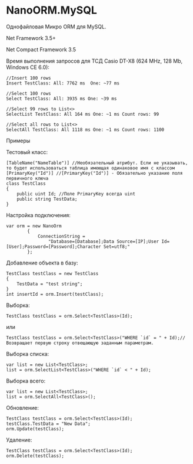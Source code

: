 # NanoORM.MySQL

Однофайловая Микро ORM для MySQL.

Net Framework 3.5+

Net Compact Framework 3.5

Время выполнения запросов для ТСД Casio DT-X8 (624 MHz, 128 Mb, Windows CE 6.0):

    //Insert 100 rows
    Insert TestClass: All: 7762 ms  One: ~77 ms

    //Select 100 rows
    Select TestClass: All: 3935 ms One: ~39 ms
	
	//Select 99 rows to List<>
    SelectList TestClass: All 164 ms One: ~1 ms Count rows: 99
	
	//Select all rows to List<>
    SelectAll TestClass: All 1118 ms One: ~1 ms Count rows: 1100

Примеры

Тестовый класс:

    [TableName("NameTable")] //Необязательный атрибут. Если не указывать, то будет использоваться таблица имеющая одинаковое имя с классом
    [PrimaryKey("Id")] //[PrimaryKey("Id")] - Обязательно указание поля первичного ключа
    class TestClass
    {
        public uint Id; //Поле PrimaryKey всегда uint
        public string TestData;
    }

Настройка подключения:

    var orm = new NanoOrm
            {
                ConnectionString =
                    "Database=[Database];Data Source=[IP];User Id=[User];Password=[Password];Character Set=utf8;"
            };

Добавление объекта в базу:

    TestClass testClass = new TestClass
    {
	    TestData = "test string";
    }
    int insertId = orm.Insert(testClass);
	
Выборка:

	TestClass testClass = orm.Select<TestClass>(Id);

или

	TestClass testClass = orm.Select<TestClass>("WHERE `id` = " + Id);//Возвращает первую строку отвещающую заданным параметрам.

Выборка списка:

	var list = new List<TestClass>;
	list = orm.SelectList<TestClass>("WHERE `id` < " + Id);

Выборка всего:

	var list = new List<TestClass>;
	list = orm.SelectAll<TestClass>();

Обновление:

	TestClass testClass = orm.Select<TestClass>(Id);
	testClass.TestData = "New Data";
	orm.Update(testClass);

Удаление:

	TestClass testClass = orm.Select<TestClass>(Id);
	orm.Delete(testClass);
